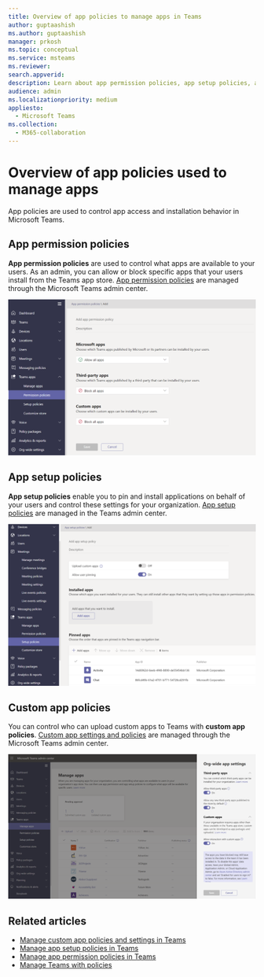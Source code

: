 ```yaml
---
title: Overview of app policies to manage apps in Teams
author: guptaashish
ms.author: guptaashish
manager: prkosh
ms.topic: conceptual
ms.service: msteams
ms.reviewer: 
search.appverid: 
description: Learn about app permission policies, app setup policies, and custom app policies used to manage apps in Microsoft Teams.
audience: admin
ms.localizationpriority: medium
appliesto: 
  - Microsoft Teams
ms.collection: 
  - M365-collaboration
---
```


# Overview of app policies used to manage apps

App policies are used to control app access and installation behavior in Microsoft Teams.

## App permission policies

**App permission policies** are used to control what apps are available to your users. As an admin, you can allow or block specific apps that your users install from the Teams app store. [App permission policies](teams-app-permission-policies.md) are managed through the Microsoft Teams admin center.

![Screenshot of app permission policy.](media/app-permission-policy.png)

## App setup policies

**App setup policies** enable you to pin and install applications on behalf of your users and control these settings for your organization. [App setup policies](teams-app-setup-policies.md) are managed in the Teams admin center.

![Screenshot of app setup policy in Teams admin center.](media/app-setup-policy.png)

## Custom app policies

You can control who can upload custom apps to Teams with **custom app policies**. [Custom app settings and policies](teams-custom-app-policies-and-settings.md) are managed through the Microsoft Teams admin center.

![Screenshot of custom app policy.](media/custom-app-policy.png)

## Related articles

* [Manage custom app policies and settings in Teams](teams-custom-app-policies-and-settings.md)
* [Manage app setup policies in Teams](teams-app-setup-policies.md)
* [Manage app permission policies in Teams](teams-app-permission-policies.md)
* [Manage Teams with policies](manage-teams-with-policies.md)
